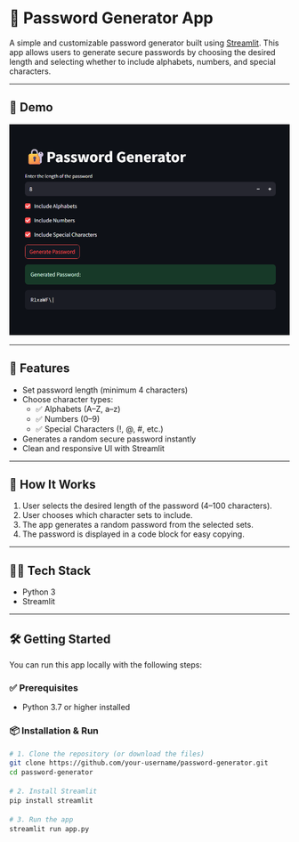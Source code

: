 # 🔐 Password Generator App

A simple and customizable password generator built using [Streamlit](https://streamlit.io/). This app allows users to generate secure passwords by choosing the desired length and selecting whether to include alphabets, numbers, and special characters.

---

## 📸 Demo

![alt text](image.png)

---

## 🚀 Features

- Set password length (minimum 4 characters)
- Choose character types:
  - ✅ Alphabets (A–Z, a–z)
  - ✅ Numbers (0–9)
  - ✅ Special Characters (!, @, #, etc.)
- Generates a random secure password instantly
- Clean and responsive UI with Streamlit

---

## 🧠 How It Works

1. User selects the desired length of the password (4–100 characters).
2. User chooses which character sets to include.
3. The app generates a random password from the selected sets.
4. The password is displayed in a code block for easy copying.

---

## 🧑‍💻 Tech Stack

- Python 3
- Streamlit

---

## 🛠️ Getting Started

You can run this app locally with the following steps:

### ✅ Prerequisites

- Python 3.7 or higher installed

### 📦 Installation & Run

```bash
# 1. Clone the repository (or download the files)
git clone https://github.com/your-username/password-generator.git
cd password-generator

# 2. Install Streamlit
pip install streamlit

# 3. Run the app
streamlit run app.py

